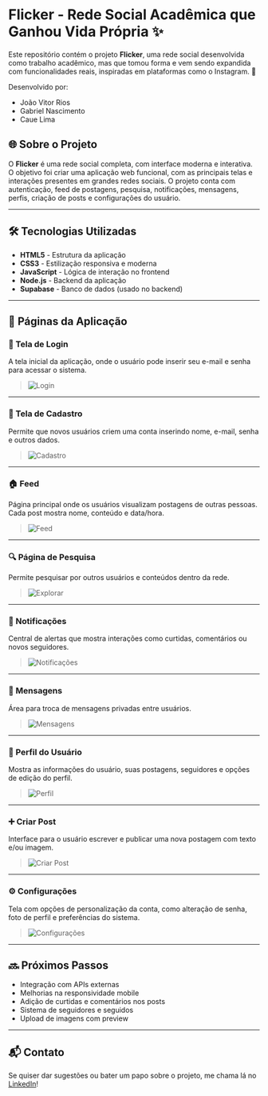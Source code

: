 # Flicker - Rede Social Acadêmica que Ganhou Vida Própria ✨

Este repositório contém o projeto **Flicker**, uma rede social desenvolvida como trabalho acadêmico, mas que tomou forma e vem sendo expandida com funcionalidades reais, inspiradas em plataformas como o Instagram. 🚀

Desenvolvido por:
- João Vitor Rios
- Gabriel Nascimento
- Caue Lima

## 🌐 Sobre o Projeto

O **Flicker** é uma rede social completa, com interface moderna e interativa. O objetivo foi criar uma aplicação web funcional, com as principais telas e interações presentes em grandes redes sociais. O projeto conta com autenticação, feed de postagens, pesquisa, notificações, mensagens, perfis, criação de posts e configurações do usuário.

---

## 🛠 Tecnologias Utilizadas

- **HTML5** - Estrutura da aplicação
- **CSS3** - Estilização responsiva e moderna
- **JavaScript** - Lógica de interação no frontend
- **Node.js** - Backend da aplicação
- **Supabase** - Banco de dados (usado no backend)

---

## 📸 Páginas da Aplicação

### 🔐 Tela de Login

A tela inicial da aplicação, onde o usuário pode inserir seu e-mail e senha para acessar o sistema.

> ![Login](https://i.ibb.co/4R49WnSF/Captura-de-tela-2025-04-11-104238.png)

---

### 📝 Tela de Cadastro

Permite que novos usuários criem uma conta inserindo nome, e-mail, senha e outros dados.

> ![Cadastro](https://i.ibb.co/qYJ5ZG1S/Captura-de-tela-2025-04-11-104245.png)

---

### 🏠 Feed

Página principal onde os usuários visualizam postagens de outras pessoas. Cada post mostra nome, conteúdo e data/hora.

> ![Feed](https://i.ibb.co/TM5G092h/Design-sem-nome-1.png)

---

### 🔍 Página de Pesquisa

Permite pesquisar por outros usuários e conteúdos dentro da rede.

> ![Explorar]([coloque-o-link-da-imagem-aqui](https://i.ibb.co/LhZpMwpL/Captura-de-tela-2025-04-11-103305.png))

---

### 🔔 Notificações

Central de alertas que mostra interações como curtidas, comentários ou novos seguidores.

> ![Notificações]([coloque-o-link-da-imagem-aqui](https://i.ibb.co/23fgJkpS/Captura-de-tela-2025-04-11-103322.png))

---

### 💬 Mensagens

Área para troca de mensagens privadas entre usuários.

> ![Mensagens]([coloque-o-link-da-imagem-aqui](https://i.ibb.co/67ngxvPN/Captura-de-tela-2025-04-11-103333.png))

---

### 👤 Perfil do Usuário

Mostra as informações do usuário, suas postagens, seguidores e opções de edição do perfil.

> ![Perfil]([coloque-o-link-da-imagem-aqui](https://i.ibb.co/MyMSH631/Captura-de-tela-2025-04-11-103352.png))

---

### ➕ Criar Post

Interface para o usuário escrever e publicar uma nova postagem com texto e/ou imagem.

> ![Criar Post](https://i.ibb.co/5gV4DMVm/Captura-de-tela-2025-04-11-103407.png)

---

### ⚙️ Configurações

Tela com opções de personalização da conta, como alteração de senha, foto de perfil e preferências do sistema.

> ![Configurações](https://i.ibb.co/pvVvV7WP/Captura-de-tela-2025-04-11-103416.png)

---

## 🔜 Próximos Passos

- Integração com APIs externas
- Melhorias na responsividade mobile
- Adição de curtidas e comentários nos posts
- Sistema de seguidores e seguidos
- Upload de imagens com preview

---

## 📬 Contato

Se quiser dar sugestões ou bater um papo sobre o projeto, me chama lá no [LinkedIn](https://www.linkedin.com/in/joaovitorrios/)!
